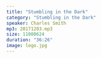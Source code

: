 ```yaml
---
title: "Stumbling in the Dark"
category: "Stumbling in the Dark"
speaker: Charles Smith
mp3: 20171203.mp3
size: 11080624
duration: "36:26"
image: logo.jpg
---
```

